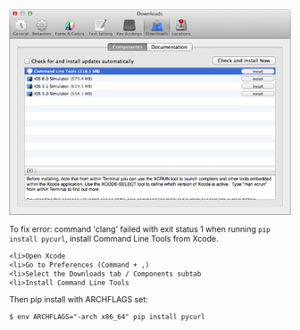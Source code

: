 <img alt="" src="/img/uploads/2013-10/xcode-install-command-line-tools.png" />

To fix error: command 'clang' failed with exit status 1 when running `pip install pycurl`, install Command Line Tools from Xcode.


    <li>Open Xcode
    <li>Go to Preferences (Command + ,)
    <li>Select the Downloads tab / Components subtab
    <li>Install Command Line Tools


Then pip install with ARCHFLAGS set:

```
$ env ARCHFLAGS="-arch x86_64" pip install pycurl
```